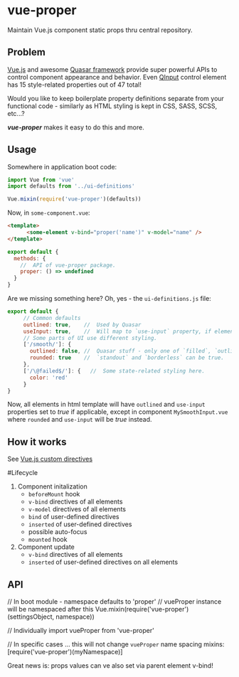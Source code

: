 # vue-proper

Maintain Vue.js component static props thru central repository.

## Problem
[Vue.js](https://vuejs.org/) and awesome [Quasar framework](https://quasar.dev/)
provide super powerful APIs to control component appearance and behavior.
Even [QInput](https://quasar.dev/vue-components/input)
control element has 15 style-related properties out of 47 total!

Would you like to keep boilerplate property definitions separate from your
functional code - similarly as HTML styling is kept in CSS, SASS, SCSS, etc...?

_**vue-proper**_ makes it easy to do this and more.

## Usage

Somewhere in application boot code:
```javascript
import Vue from 'vue'
import defaults from '../ui-definitions'

Vue.mixin(require('vue-proper')(defaults))
```
Now, in `some-component.vue`:
```html
<template>
      <some-element v-bind="proper('name')" v-model="name" />
</template>
```
```javascript
export default {
  methods: {
    //  API of vue-proper package.
    proper: () => undefined    
  }
}
```
Are we missing something here? Oh, yes - the `ui-definitions.js` file:
```javascript
export default {
     // Common defaults
     outlined: true,    //  Used by Quasar
     useInput: true,    //  Will map to `use-input` property, if element has such.
     // Some parts of UI use different styling.
     ['/smooth/']: {
       outlined: false, //  Quasar stuff - only one of `filled`, `outlined`,
       rounded: true    //  `standout` and `borderless` can be true.
     },
     ['/\@failed$/']: {   //  Some state-related styling here.
       color: 'red'
     }
}
```
Now, all elements in html template will have `outlined` and `use-input` properties
set to _true_ if applicable, except in component `MySmoothInput.vue` where 
`rounded` and `use-input` will be _true_ instead.

## How it works

See [Vue.js custom directives](https://vuejs.org/v2/guide/custom-directive.html)

#Lifecycle
1. Component initalization
   * `beforeMount` hook
   * `v-bind` directives of all elements
   * `v-model` directives of all elements
   * `bind` of user-defined directives
   * `inserted` of user-defined directives
   * possible auto-focus
   * `mounted` hook
1. Component update
   * `v-bind` directives of all elements
   * `inserted` of user-defined directives on all elements

## API
//  In boot module - namespace defaults to 'proper'
//  vueProper instance will be namespaced after this
Vue.mixin(require('vue-proper')(settingsObject, namespace))


//  Individually
import vueProper from 'vue-proper'

//  In specific cases ... this will not change `vueProper` name spacing
  mixins: [require('vue-proper')(myNamespace)]

Great news is: props values can ve also set via parent element v-bind!
